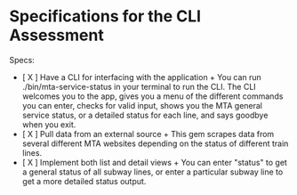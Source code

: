 # Specifications for the CLI Assessment

Specs:
- [ X ] Have a CLI for interfacing with the application
      + You can run ./bin/mta-service-status in your terminal to run the CLI. The CLI welcomes you to the app, gives you a menu of the different commands you can enter, checks for valid input, shows you the MTA general service status, or a detailed status for each line, and says goodbye when you exit.
- [ X ] Pull data from an external source
      + This gem scrapes data from several different MTA websites depending on the status of different train lines.
- [ X ] Implement both list and detail views
      + You can enter "status" to get a general status of all subway lines, or enter a particular subway line to get a more detailed status output.
